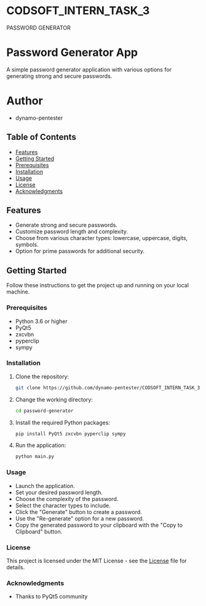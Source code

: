 # CODSOFT_INTERN_TASK_3

PASSWORD GENERATOR

# Password Generator App

A simple password generator application with various options for generating strong and secure passwords.

# Author

- dynamo-pentester

## Table of Contents

- [Features](#features)
- [Getting Started](#getting-started)
- [Prerequisites](#prerequisites)
- [Installation](#installation)
- [Usage](#usage)
- [License](#license)
- [Acknowledgments](#acknowledgments)

## Features

- Generate strong and secure passwords.
- Customize password length and complexity.
- Choose from various character types: lowercase, uppercase, digits, symbols.
- Option for prime passwords for additional security.

## Getting Started

Follow these instructions to get the project up and running on your local machine.

### Prerequisites

- Python 3.6 or higher
- PyQt5
- zxcvbn
- pyperclip
- sympy

### Installation

1. Clone the repository:
   ```bash
   git clone https://github.com/dynamo-pentester/CODSOFT_INTERN_TASK_3.git
2. Change the working directory:
   ```bash
   cd password-generator
3. Install the required Python packages:
   ```bash
   pip install PyQt5 zxcvbn pyperclip sympy
4. Run the application:
   ```bash
   python main.py

### Usage

- Launch the application.
- Set your desired password length.
- Choose the complexity of the password.
- Select the character types to include.
- Click the "Generate" button to create a password.
- Use the "Re-generate" option for a new password.
- Copy the generated password to your clipboard with the "Copy to Clipboard" button.

### License

This project is licensed under the MIT License - see the [License](./LICENSE) file for details.


### Acknowledgments

- Thanks to PyQt5 community

